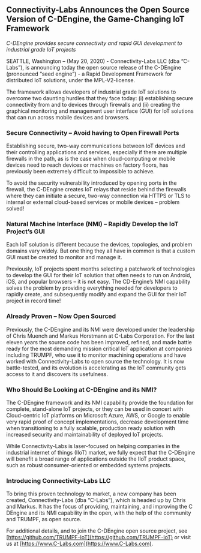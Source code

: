 ## Connectivity-Labs Announces the Open Source Version of C-DEngine, the Game-Changing IoT Framework

*C-DEngine provides secure connectivity and rapid GUI development to industrial grade IoT projects*

SEATTLE, Washington – (May 20, 2020) - Connectivity-Labs LLC (dba “C-Labs”), is announcing today the open source release of the C-DEngine (pronounced “seed engine”) - a Rapid Development Framework for distributed IoT solutions, under the MPL-V2-license. 

The framework allows developers of industrial grade IoT solutions to overcome two daunting hurdles that they face today: (i) establishing secure connectivity from and to devices through firewalls and (ii) creating the graphical monitoring and management user interface (GUI) for IoT solutions that can run across mobile devices and browsers.

### Secure Connectivity – Avoid having to Open Firewall Ports

Establishing secure, two-way communications between IoT devices and their controlling applications and services, especially if there are multiple firewalls in the path, as is the case when cloud-computing or mobile devices need to reach devices or machines on factory floors, has previously been extremely difficult to impossible to achieve. 

To avoid the security vulnerability introduced by opening ports in the firewall, the C-DEngine creates IoT relays that reside behind the firewalls where they can initiate a secure, two-way connection via HTTPS or TLS to internal or external cloud-based services or mobile devices – problem solved!

### Natural Machine Interface (NMI) – Rapidly Develop the IoT Project’s GUI 

Each IoT solution is different because the devices, topologies, and problem domains vary widely. But one thing they all have in common is that a custom GUI must be created to monitor and manage it.

Previously, IoT projects spent months selecting a patchwork of technologies to develop the GUI for their IoT solution that often needs to run on Android, iOS, and popular browsers – it is not easy. The CD-Engine’s NMI capability solves the problem by providing everything needed for developers to rapidly create, and subsequently modify and expand the GUI for their IoT project in record time!

### Already Proven – Now Open Sourced

Previously, the C-DEngine and its NMI were developed under the leadership of Chris Muench and Markus Horstmann at C-Labs Corporation. For the last eleven years the source code has been improved, refined, and made battle ready for the most demanding mission critical IoT application at companies including TRUMPF, who use it to monitor machining operations and have worked with Connectivity-Labs to open source the technology. It is now battle-tested, and its evolution is accelerating as the IoT community gets access to it and discovers its usefulness.

### Who Should Be Looking at C-DEngine and its NMI?

The C-DEngine framework and its NMI capability provide the foundation for complete, stand-alone IoT projects, or they can be used in concert with Cloud-centric IoT platforms on Microsoft Azure, AWS, or Google to enable very rapid proof of concept implementations, decrease development time when transitioning to a fully scalable, production ready solution with increased security and maintainability of deployed IoT projects. 

While Connectivity-Labs is laser-focused on helping companies in the industrial internet of things (IIoT) market, we fully expect that the C-DEngine will benefit a broad range of applications outside the IIoT product space, such as robust consumer-oriented or embedded systems projects. 

### Introducing Connectivity-Labs LLC

To bring this proven technology to market, a new company has been created, Connectivity-Labs (dba “C-Labs”), which is headed up by Chris and Markus. It has the focus of providing, maintaining, and improving the C DEngine and its NMI capability in the open, with the help of the community and TRUMPF, as open source. 

For additional details, and to join the C-DEngine open source project, see [https://github.com/TRUMPF-IoT](https://github.com/TRUMPF-IoT) or visit us at [https://www.C-Labs.com](https://www.C-Labs.com).

